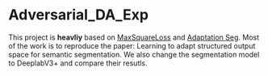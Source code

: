 # Adversarial_DA_Exp
This project is **heavliy** based on [MaxSquareLoss](https://github.com/ZJULearning/MaxSquareLoss) and [Adaptation Seg](https://github.com/YangZhang4065/AdaptationSeg). 
Most of the work is to reproduce the paper: Learning to adapt structured output space for semantic segmentation. We also change the segmentation model to DeeplabV3+ and compare their resutls.

